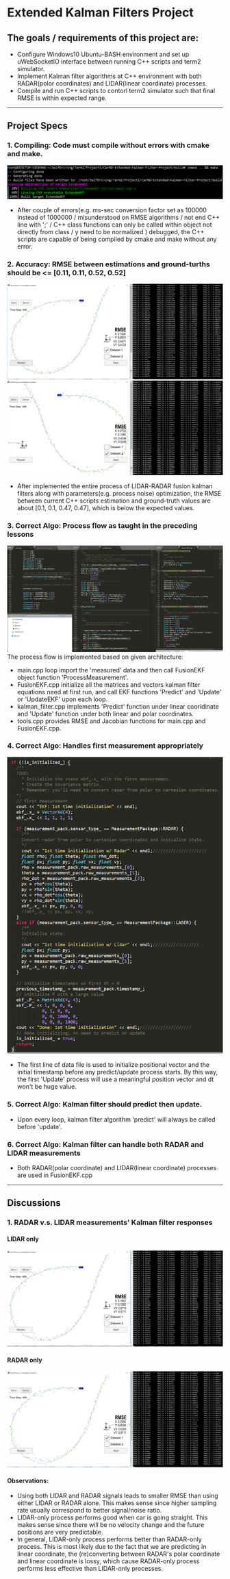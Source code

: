 # Extended Kalman Filters Project

## The goals / requirements of this project are:

* Configure Windows10 Ubuntu-BASH environment and set up uWebSocketIO interface between running C++ scripts and term2 simulator.
* Implement Kalman filter algorithms at C++ environment with both RADAR(polor coordinates) and LIDAR(linear coordinate) processes.
* Compile and run C++ scripts to contorl term2 simulator such that final RMSE is within expected range. 

[//]: # (Image References)
[image1]: ./Dataset1EKFtracking.PNG
[image2]: ./Dataset2EKFtracking.PNG
[image3]: ./Dataset1EKFtracking-LidarOnly.PNG
[image4]: ./Dataset1EKFtracking-RadarOnly.PNG
[image5]: ./MeetSpec-compiled.PNG
[image6]: ./MeetSpec-ProcessFlow.PNG
[image7]: ./MeetSpec-1stMeasHandle.PNG

---

## Project Specs

### 1. Compiling: Code must compile without errors with cmake and make.
![alt text][image5]
* After couple of errors(e.g. ms-sec conversion factor set as 100000 instead of 1000000 / misunderstood on RMSE algorithms / not end C++ line with ';' / C++ class functions can only be called within object not directly from class / y need to be normalized ) debugged, the C++ scripts are capable of being compiled by cmake and make without any error.

### 2. Accuracy: RMSE between estimations and ground-turths should be <= [0.11, 0.11, 0.52, 0.52]
![alt text][image1]
![alt text][image2]
* After implemented the entire process of LIDAR-RADAR fusion kalman filters along with parameters(e.g. process noise) optimization, the RMSE between current C++ scripts estimation and ground-truth values are about [0.1, 0.1, 0.47, 0.47], which is below the expected values.

### 3. Correct Algo: Process flow as taught in the preceding lessons
![alt text][image6]
The process flow is implemented based on given architecture:
* main.cpp loop import the 'measured' data and then call FusionEKF object function 'ProcessMeasurement'.
* FusionEKF.cpp initialize all the matrices and vectors kalman filter equations need at first run, and call EKF functions 'Predict' and 'Update' or 'UpdateEKF' upon each loop.
* kalman_filter.cpp implements 'Predict' function under linear cooridinate and 'Update' function under both linear and polar coordinates. 
* tools.cpp provides RMSE and Jacobian functions for main.cpp and FusionEKF.cpp.

### 4. Correct Algo: Handles first measurement appropriately
![alt text][image7]
* The first line of data file is used to initialize positional vector and the initial timestamp before any predict/update process starts. By this way, the first 'Update' process will use a meaningful position vector and dt won't be huge value.

### 5. Correct Algo: Kalman filter should predict then update.
* Upon every loop, kalman filter algorithm 'predict' will always be called before 'update'.

### 6. Correct Algo: Kalman filter can handle both RADAR and LIDAR measurements
* Both RADAR(polar coordinate) and LIDAR(linear coordinate) processes are used in FusionEKF.cpp

---

## Discussions

### 1. RADAR v.s. LIDAR measurements' Kalman filter responses
#### LIDAR only
![alt text][image3]

#### RADAR only
![alt text][image4]

#### Observations:
* Using both LIDAR and RADAR signals leads to smaller RMSE than using either LIDAR or RADAR alone. This makes sense since higher sampling rate usually correspond to better signal/noise ratio.
* LIDAR-only process performs good when car is going straight. This makes sense since there will be no velocity change and the future positions are very predictable.
* In general, LIDAR-only process performs better than RADAR-only process. This is most likely due to the fact that we are predicting in linear coordinate, the (re)converting between RADAR's polar coordinate and linear coordinate is lossy, which cause RADAR-only process performs less effective than LIDAR-only processes.
